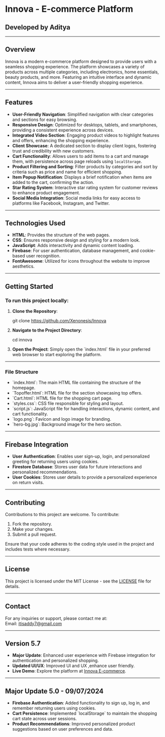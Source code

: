 
# Innova - E-commerce Platform

## Developed by Aditya

---

## Overview

Innova is a modern e-commerce platform designed to provide users with a seamless shopping experience. The platform showcases a variety of products across multiple categories, including electronics, home essentials, beauty products, and more. Featuring an intuitive interface and dynamic content, Innova aims to deliver a user-friendly shopping experience.

---

## Features

- **User-Friendly Navigation**: Simplified navigation with clear categories and sections for easy browsing.
- **Responsive Design**: Optimized for desktops, tablets, and smartphones, providing a consistent experience across devices.
- **Integrated Video Section**: Engaging product videos to highlight features and offers, enhancing the shopping experience.
- **Client Showcase**: A dedicated section to display client logos, fostering trust and credibility with new customers.
- **Cart Functionality**: Allows users to add items to a cart and manage them, with persistence across page reloads using `localStorage`.
- **Product Filtering and Sorting**: Filter products by categories and sort by criteria such as price and name for efficient shopping.
- **Item Popup Notification**: Displays a brief notification when items are added to the cart, confirming the action.
- **Star Rating System**: Interactive star rating system for customer reviews to enhance product engagement.
- **Social Media Integration**: Social media links for easy access to platforms like Facebook, Instagram, and Twitter.

---

## Technologies Used

- **HTML**: Provides the structure of the web pages.
- **CSS**: Ensures responsive design and styling for a modern look.
- **JavaScript**: Adds interactivity and dynamic content loading.
- **Firebase**: For user authentication, database management, and cookie-based user recognition.
- **FontAwesome**: Utilized for icons throughout the website to improve aesthetics.

---

## Getting Started

### To run this project locally:

1. **Clone the Repository**:
   
   git clone https://github.com/Xenonesis/Innova
   

2. **Navigate to the Project Directory**:
  
   cd innova
   

3. **Open the Project**:
   Simply open the \`index.html\` file in your preferred web browser to start exploring the platform.

---

### File Structure

- \`index.html\`: The main HTML file containing the structure of the homepage.
- \`Topoffer.html\`: HTML file for the section showcasing top offers.
- \`Cart.html\`: HTML file for the shopping cart page.
- \`styles.css\`: CSS file responsible for styling and layout.
- \`script.js\`: JavaScript file for handling interactions, dynamic content, and cart functionality.
- \`logo.png\`: Favicon and logo image for branding.
- \`hero-bg.jpg\`: Background image for the hero section.

---

## Firebase Integration

- **User Authentication**: Enables user sign-up, login, and personalized greeting for returning users using cookies.
- **Firestore Database**: Stores user data for future interactions and personalized recommendations.
- **User Cookies**: Stores user details to provide a personalized experience on return visits.

---

## Contributing

Contributions to this project are welcome. To contribute:

1. Fork the repository.
2. Make your changes.
3. Submit a pull request.

Ensure that your code adheres to the coding style used in the project and includes tests where necessary.

---

## License

This project is licensed under the MIT License - see the [LICENSE](LICENSE) file for details.

---

## Contact

For any inquiries or support, please contact me at:  
Email: itisaddy7@gmail.com

---

## Version 5.7

- **Major Update**: Enhanced user experience with Firebase integration for authentication and personalized shopping.
- **Updated UI/UX**: Improved UI and UX ,enhance user friendly.
- **Live Demo**: Explore the platform at [Innova E-commerce](https://ecominnova.netlify.app/).

---

## Major Update 5.0 - 09/07/2024

- **Firebase Authentication**: Added functionality to sign up, log in, and remember returning users using cookies.
- **Cart Persistence**: Implemented \`localStorage\` to maintain the shopping cart state across user sessions.
- **Product Recommendations**: Improved personalized product suggestions based on user preferences and data.


